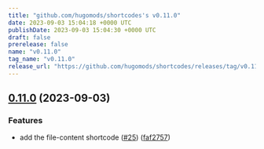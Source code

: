 ```yaml
---
title: "github.com/hugomods/shortcodes's v0.11.0"
date: 2023-09-03 15:04:18 +0000 UTC
publishDate: 2023-09-03 15:04:30 +0000 UTC
draft: false
prerelease: false
name: "v0.11.0"
tag_name: "v0.11.0"
release_url: "https://github.com/hugomods/shortcodes/releases/tag/v0.11.0"
---
```


## [0.11.0](https://github.com/hugomods/shortcodes/compare/v0.10.0...v0.11.0) (2023-09-03)


### Features

* add the file-content shortcode ([#25](https://github.com/hugomods/shortcodes/issues/25)) ([faf2757](https://github.com/hugomods/shortcodes/commit/faf2757d6e3b6a0743e9e1e48efbdfa6938b35d2))

